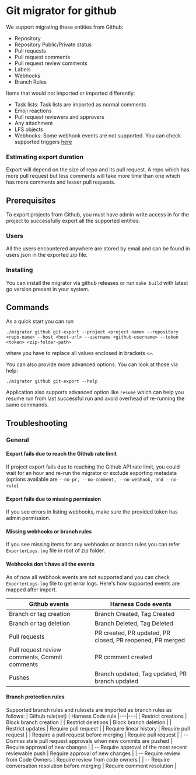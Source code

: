 # Git migrator for github
We support migrating these entities from Github:
- Repository
- Repository Public/Private status
- Pull requests
- Pull request comments
- Pull request review comments
- Labels
- Webhooks
- Branch Rules

Items that would not imported or imported differently:
- Task lists: Task lists are imported as normal comments
- Emoji reactions
- Pull request reviewers and approvers
- Any attachment
- LFS objects
- Webhooks: Some webhook events are not supported. You can check supported triggers [here](https://apidocs.harness.io/tag/webhook#operation/createWebhook)

### Estimating export duration
Export will depend on the size of repo and its pull request. A repo which has more pull request but less comments will take more time than one which has more comments and lesser pull requests.

## Prerequisites
To export projects from Github, you must have admin write access in for the project to successfully export all the supported entities. 

### Users
All the users encountered anywhere are stored by email and can be found in users.json in the exported zip file.

### Installing
You can install the migrator via github releases or run `make build` with latest go version present in your system.

## Commands 
As a quick start you can run 
```
./migrator github git-export --project <project name> --repository <repo-name> --host <host-url> --username <github-username> --token <token> <zip-folder-path> 
```
where you have to replace all values enclosed in brackets `<>`.

You can also provide more advanced options. You can look at those via help: 
```
./migrator github git-export --help
```

Application also supports advanced option like `resume` which can help you resume run from last successful run and avoid overhead of re-running the same commands.

## Troubleshooting
### General
#### Export fails due to reach the Github rate limit
If project export fails due to reaching the Github API rate limit, you could wait for an hour and re-run the migrator or exclude exporting metadata (options available are `--no-pr, --no-comment, --no-webhook, and --no-rule`)

#### Export fails due to missing permission
If you see errors in listing webhooks, make sure the provided token has admin permission.

#### Missing webhooks or branch rules
If you see missing items for any webhooks or branch rules you can refer `ExporterLogs.log` file in root of zip folder.


#### Webhooks don't have all the events
As of now all webhook events are not supported and you can check `ExporterLogs.log` file to get error logs. Here's how supported events are mapped after import.

| Github events | Harness Code events
|---|---|
| Branch or tag creation |	Branch Created, Tag Created |
| Branch or tag deletion |	Branch Deleted, Tag Deleted |
| Pull requests | PR created, PR updated, PR closed, PR reopened, PR merged |
| Pull request review comments, Commit comments	| PR comment created |
| Pushes | Branch updated, Tag updated, PR branch updated |


#### Branch protection rules 
Supported branch rules and rulesets are imported as branch rules as follows:
| Github rule(set) | Harness Code rule
|---|---|
| Restrict creations | Block branch creation |
| Restrict deletions | Block branch deletion |
| Restrict updates   | Require pull request | 
| Require linear history |  Require pull request |
| Require a pull request before merging |  Require pull request |
| -- Dismiss stale pull request approvals when new commits are pushed |  Require approval of new changes |
| -- Require approval of the most recent reviewable push | Require approval of new changes |
| -- Require review from Code Owners | Require review from code owners |
| -- Require conversation resolution before merging | Require comment resolution |